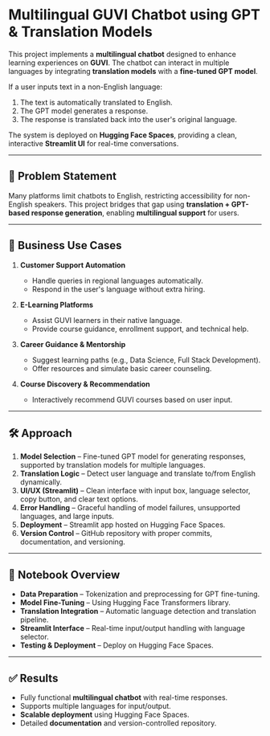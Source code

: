 # Multilingual GUVI Chatbot using GPT & Translation Models

This project implements a **multilingual chatbot** designed to enhance learning experiences on **GUVI**. The chatbot can interact in multiple languages by integrating **translation models** with a **fine-tuned GPT model**.

If a user inputs text in a non-English language:
1. The text is automatically translated to English.
2. The GPT model generates a response.
3. The response is translated back into the user's original language.

The system is deployed on **Hugging Face Spaces**, providing a clean, interactive **Streamlit UI** for real-time conversations.

---

## 🚀 Problem Statement
Many platforms limit chatbots to English, restricting accessibility for non-English speakers. This project bridges that gap using **translation + GPT-based response generation**, enabling **multilingual support** for users.

---

## 💼 Business Use Cases
1. **Customer Support Automation**
   - Handle queries in regional languages automatically.
   - Respond in the user's language without extra hiring.

2. **E-Learning Platforms**
   - Assist GUVI learners in their native language.
   - Provide course guidance, enrollment support, and technical help.

3. **Career Guidance & Mentorship**
   - Suggest learning paths (e.g., Data Science, Full Stack Development).
   - Offer resources and simulate basic career counseling.

4. **Course Discovery & Recommendation**
   - Interactively recommend GUVI courses based on user input.

---

## 🛠️ Approach
1. **Model Selection** – Fine-tuned GPT model for generating responses, supported by translation models for multiple languages.
2. **Translation Logic** – Detect user language and translate to/from English dynamically.
3. **UI/UX (Streamlit)** – Clean interface with input box, language selector, copy button, and clear text options.
4. **Error Handling** – Graceful handling of model failures, unsupported languages, and large inputs.
5. **Deployment** – Streamlit app hosted on Hugging Face Spaces.
6. **Version Control** – GitHub repository with proper commits, documentation, and versioning.

---

## 🔧 Notebook Overview

- **Data Preparation** – Tokenization and preprocessing for GPT fine-tuning.
- **Model Fine-Tuning** – Using Hugging Face Transformers library.
- **Translation Integration** – Automatic language detection and translation pipeline.
- **Streamlit Interface** – Real-time input/output handling with language selector.
- **Testing & Deployment** – Deploy on Hugging Face Spaces.

---

## ✅ Results
- Fully functional **multilingual chatbot** with real-time responses.
- Supports multiple languages for input/output.
- **Scalable deployment** using Hugging Face Spaces.
- Detailed **documentation** and version-controlled repository.
